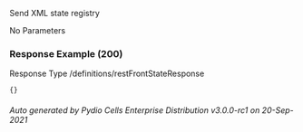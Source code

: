 






 
Send XML state registry  


No Parameters



### Response Example (200)
Response Type /definitions/restFrontStateResponse

```
{}
```




###### Auto generated by Pydio Cells Enterprise Distribution v3.0.0-rc1 on 20-Sep-2021
